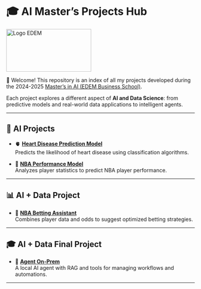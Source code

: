 # 🎓 AI Master’s Projects Hub  

<img width="227" height="114" alt="Logo EDEM" src="https://github.com/user-attachments/assets/bdb7e6d2-1279-4848-a047-0f169ba84e76" />


👋 Welcome! This repository is an index of all my projects developed during the 2024-2025 [Master’s in AI (EDEM Business School)](https://edem.eu/master-inteligencia-artificial/).  

Each project explores a different aspect of **AI and Data Science**: from predictive models and real-world data applications to intelligent agents.  

---

## 🧠 AI Projects
- 🫀 **[Heart Disease Prediction Model](https://github.com/cokecancook/heart-disease-prediction)**  
  Predicts the likelihood of heart disease using classification algorithms.  

- 🏀 **[NBA Performance Model](https://github.com/cokecancook/nba-model)**  
  Analyzes player statistics to predict NBA player performance.  

---

## 📊 AI + Data Project
- 💸 **[NBA Betting Assistant](link-to-repo)**  
  Combines player data and odds to suggest optimized betting strategies.  

---

## 🎓 AI + Data Final Project
- 🤖 **[Agent On-Prem](link-to-repo)**  
  A local AI agent with RAG and tools for managing workflows and automations.  

---
